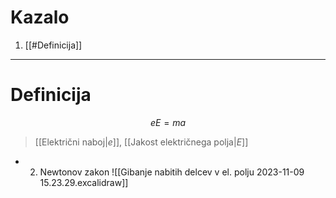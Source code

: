 # Kazalo
1. [[#Definicija]]
---
# Definicija
$$eE=ma$$
>[[Električni naboj|$e$]], [[Jakost električnega polja|$E$]]
- 2. Newtonov zakon
![[Gibanje nabitih delcev v el. polju 2023-11-09 15.23.29.excalidraw]]